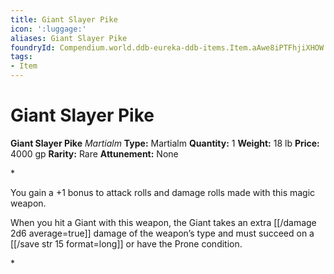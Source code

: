 ```yaml
---
title: Giant Slayer Pike
icon: ':luggage:'
aliases: Giant Slayer Pike
foundryId: Compendium.world.ddb-eureka-ddb-items.Item.aAwe8iPTFhjiXHOW
tags:
- Item
---
```


# Giant Slayer Pike

**Giant Slayer Pike**
_Martialm_
**Type:** Martialm
**Quantity:** 1
**Weight:** 18 lb
**Price:** 4000 gp
**Rarity:** Rare
**Attunement:** None

*<p>You gain a +1 bonus to attack rolls and damage rolls made with this magic weapon.

When you hit a Giant with this weapon, the Giant takes an extra  [[/damage 2d6 average=true]] damage of the weapon’s type and must succeed on a [[/save str 15 format=long]] or have the Prone condition.</p>*